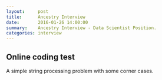 ```yaml
---
layout:     post
title:      Ancestry Interview
date:       2016-01-26 14:00:00
summary:    Ancestry Interview - Data Scientist Position.
categories: interview 
---
```



## Online coding test

A simple string processing problem with some corner cases.

